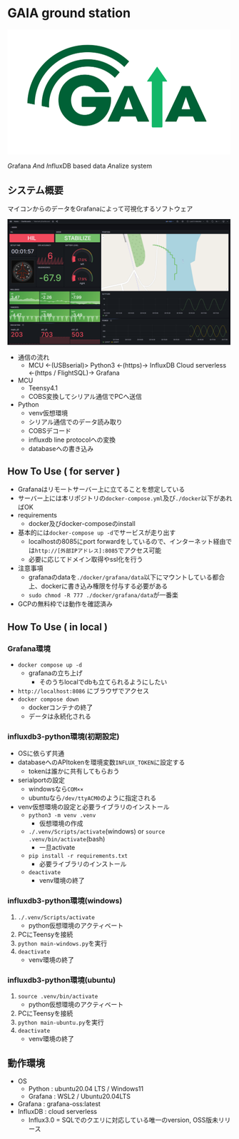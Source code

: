 # GAIA ground station



<img src="./docs/0776799e9e70b2a44e5d22091cc10434.png" width="500">

*G*rafana *A*nd *I*nfluxDB based data *A*nalize system

## システム概要
マイコンからのデータをGrafanaによって可視化するソフトウェア

<img src="./docs/gaia-screen.png" width="500">

- 通信の流れ
    - MCU <-(USBserial)> Python3 <-(https)-> InfluxDB Cloud serverless <-(https / FlightSQL)-> Grafana
- MCU
    - Teensy4.1
    - COBS変換してシリアル通信でPCへ送信
- Python
    - venv仮想環境
    - シリアル通信でのデータ読み取り
    - COBSデコード
    - influxdb line protocolへの変換
    - databaseへの書き込み

## How To Use ( for server )
- Grafanaはリモートサーバー上に立てることを想定している
- サーバー上には本リポジトリの`docker-compose.yml`及び`./docker`以下があればOK
- requirements
    - docker及びdocker-composeのinstall
- 基本的には`docker-compose up -d`でサービスが走り出す
    - localhostの8085にport forwardをしているので、インターネット経由では`http://[外部IPアドレス]:8085`でアクセス可能
    - 必要に応じてドメイン取得やssl化を行う
- 注意事項
    - grafanaのdataを`./docker/grafana/data`以下にマウントしている都合上、dockerに書き込み権限を付与する必要がある
    - `sudo chmod -R 777 ./docker/grafana/data`が一番楽
- GCPの無料枠では動作を確認済み

## How To Use ( in local )

### Grafana環境
- `docker compose up -d`
    - grafanaの立ち上げ
        - そのうちlocalでdbも立てられるようにしたい
- `http://localhost:8086` にブラウザでアクセス
- `docker compose down`
    - dockerコンテナの終了
    - データは永続化される
### influxdb3-python環境(初期設定)
- OSに依らず共通
- databaseへのAPItokenを環境変数`INFLUX_TOKEN`に設定する
    - tokenは誰かに共有してもらおう
- serialportの設定
    - windowsなら`COM××`
    - ubuntuなら`/dev/ttyACM0`のように指定される
- venv仮想環境の設定と必要ライブラリのインストール
    - `python3 -m venv .venv`
        - 仮想環境の作成
    - `./.venv/Scripts/activate`(windows) or `source .venv/bin/activate`(bash)
        - 一旦activate
    - `pip install -r requirements.txt`
        - 必要ライブラリのインストール
    - `deactivate`
        - venv環境の終了
### influxdb3-python環境(windows)
1. `./.venv/Scripts/activate`
    - python仮想環境のアクティベート
2. PCにTeensyを接続
3. `python main-windows.py`を実行
4. `deactivate`
    - venv環境の終了
### influxdb3-python環境(ubuntu)
1. `source .venv/bin/activate`
    - python仮想環境のアクティベート
2. PCにTeensyを接続
3. `python main-ubuntu.py`を実行
4. `deactivate`
    - venv環境の終了
## 動作環境
- OS
    - Python : ubuntu20.04 LTS / Windows11
    - Grafana : WSL2 / Ubuntu20.04LTS 
- Grafana : grafana-oss:latest
- InfluxDB : cloud serverless
    - Influx3.0 = SQLでのクエリに対応している唯一のversion, OSS版未リリース
